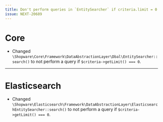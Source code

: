 ```yaml
---
title: Don't perform queries in `EntitySearcher` if criteria.limit = 0
issue: NEXT-20689
---
```

# Core
* Changed `\Shopware\Core\Framework\DataAbstractionLayer\Dbal\EntitySearcher::search()` to not perform a query if `$criteria->getLimit() === 0`.
___
# Elasticsearch
* Changed `\Shopware\Elasticsearch\Framework\DataAbstractionLayer\ElasticsearchEntitySearcher::search()` to not perform a query if `$criteria->getLimit() === 0`.
